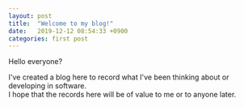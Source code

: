 ```yaml
---
layout: post
title:  "Welcome to my blog!"
date:   2019-12-12 08:54:33 +0900
categories: first post
---
```


Hello everyone?  

I've created a blog here to record what I've been thinking about or developing in software.  
I hope that the records here will be of value to me or to anyone later.   

